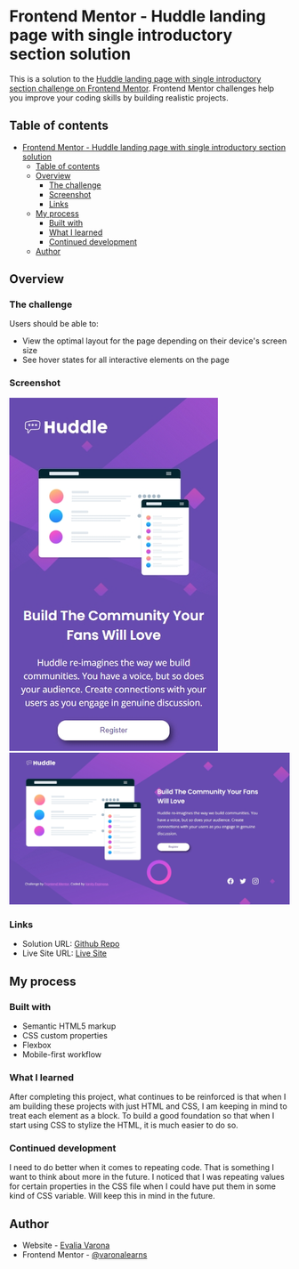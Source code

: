 # Frontend Mentor - Huddle landing page with single introductory section solution

This is a solution to the [Huddle landing page with single introductory section challenge on Frontend Mentor](https://www.frontendmentor.io/challenges/huddle-landing-page-with-a-single-introductory-section-B_2Wvxgi0). Frontend Mentor challenges help you improve your coding skills by building realistic projects. 

## Table of contents

- [Frontend Mentor - Huddle landing page with single introductory section solution](#frontend-mentor---huddle-landing-page-with-single-introductory-section-solution)
  - [Table of contents](#table-of-contents)
  - [Overview](#overview)
    - [The challenge](#the-challenge)
    - [Screenshot](#screenshot)
    - [Links](#links)
  - [My process](#my-process)
    - [Built with](#built-with)
    - [What I learned](#what-i-learned)
    - [Continued development](#continued-development)
  - [Author](#author)

## Overview

### The challenge

Users should be able to:

- View the optimal layout for the page depending on their device's screen size
- See hover states for all interactive elements on the page

### Screenshot

![Mobile Screenshot](./images/mobiless.png)
![Desktop Screenshot](/images/desktopss.png)

### Links

- Solution URL: [Github Repo]()
- Live Site URL: [Live Site]()

## My process

### Built with

- Semantic HTML5 markup
- CSS custom properties
- Flexbox
- Mobile-first workflow

### What I learned

After completing this project, what continues to be reinforced is that when I am building these projects with just HTML and CSS, I am keeping in mind to treat each element as a block. To build a good foundation so that when I start using CSS to stylize the HTML, it is much easier to do so.  

### Continued development

I need to do better when it comes to repeating code. That is something I want to think about more in the future. I noticed that I was repeating values for certain properties in the CSS file when I could have put them in some kind of CSS variable. Will keep this in mind in the future.

## Author

- Website - [Evalia Varona](https://www.evaliavarona.com)
- Frontend Mentor - [@varonalearns](https://www.frontendmentor.io/profile/varonalearns)

